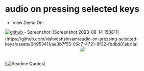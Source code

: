# audio on pressing selected keys

- View Demo On: 
<a href="https://raw.githack.com/vishveshshivam/audio-on-pressing-selected-keys/main/index" target="_blank">
<img src=https://img.shields.io/badge/github-%2324292e.svg?&style=for-the-badge&logo=github&logoColor=white alt=github style="margin-bottom: 5px;" />
</a>
- Screenshot
![Screenshot 2023-06-14 150811](https://github.com/vishveshshivam/audio-on-pressing-selected-keys/assets/64953411/ae3b7f55-06c7-4721-8f32-fbdbd01ebc1a)

<div align="center">
            <a href="https://www.buymeacoffee.com/vishveshshivam" target="_blank" style="display: inline-block;">
                <img
                    src="https://img.shields.io/badge/Donate-Buy%20Me%20A%20Coffee-orange.svg?style=flat-square&logo=buymeacoffee" 
                    align="center"
                />
            </a></div>
            <br>
            


[![Readme Quotes](https://quotes-github-readme.vercel.app/api?type=horizontal&theme=dracula )]
